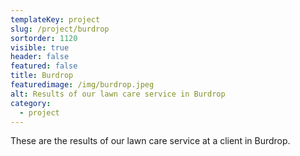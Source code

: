 ```yaml
---
templateKey: project
slug: /project/burdrop
sortorder: 1120
visible: true
header: false
featured: false
title: Burdrop
featuredimage: /img/burdrop.jpeg
alt: Results of our lawn care service in Burdrop
category:
  - project
---
```

These are the results of our lawn care service at a client in Burdrop.


